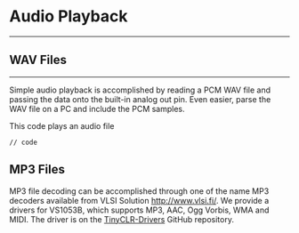 # Audio Playback
---

## WAV Files
---
Simple audio playback is accomplished by reading a PCM WAV file and passing the data onto the built-in analog out pin. Even easier, parse the WAV file on a PC and include the PCM samples.

This code plays an audio file

```
// code
```

## MP3 Files
MP3 file decoding can be accomplished through one of the name MP3 decoders available from VLSI Solution http://www.vlsi.fi/. We provide a drivers for VS1053B, which supports MP3, AAC, Ogg Vorbis, WMA and MIDI. The driver is on the [TinyCLR-Drivers](https://github.com/ghi-electronics/TinyCLR-Drivers) GitHub repository.
